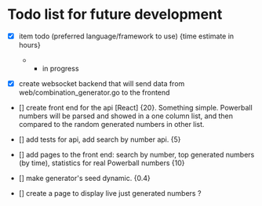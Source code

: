 # Todo list for future development
- [x] item todo (preferred language/framework to use) {time estimate in hours} 
   * - in progress

- [x] create websocket backend that will send data from web/combination_generator.go to the frontend

- [] create front end for the api [React] {20}. Something simple. Powerball numbers will be parsed and showed in a one column list, and then compared to the random generated numbers in other list.

- [] add tests for api, add search by number api. {5} 

- [] add pages to the front end: search by number, top generated numbers (by time), statistics for real Powerball numbers {10}

- [] make generator's seed dynamic. {0.4}
- [] create a page to display live just generated numbers ?
